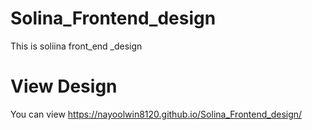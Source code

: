 # Solina_Frontend_design
This is soliina front_end _design 
# View Design 
You can view https://nayoolwin8120.github.io/Solina_Frontend_design/
